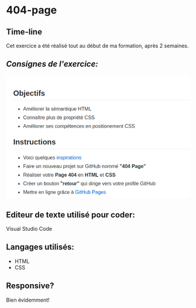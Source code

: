 # 404-page

## Time-line
Cet exercice a été réalisé tout au début de ma formation, après 2 semaines.

## _Consignes de l'exercice:_ 

<img src="repo404.png" alt="photo"/>

 
## Editeur de texte utilisé pour coder:
Visual Studio Code


## Langages utilisés:
- HTML
- CSS  

## Responsive? 
Bien évidemment!

